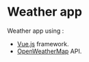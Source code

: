 # Weather app

Weather app using :
- [Vue.js](https://vuejs.org/) framework.
- [OpenWeatherMap](https://openweathermap.org/) API.